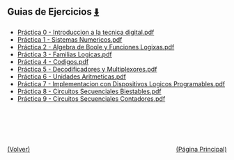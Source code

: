 
<html>
<body>
<h2>Guias de Ejercicios <a href="https://downgit.github.io/#/home?url=https://github.com/Apuntes-FIUBA/Apuntes-Electronica/tree/main/86 - Electrónica/8601 - Tecnica Digital/Guias de Ejercicios" style="font-size:20px">  ⬇️ </a></h2>
<ul>
    <li><a href="Práctica 0 - Introduccion a la tecnica digital.pdf">Práctica 0 - Introduccion a la tecnica digital.pdf</a></li>
    <li><a href="Práctica 1 - Sistemas Numericos.pdf">Práctica 1 - Sistemas Numericos.pdf</a></li>
    <li><a href="Práctica 2 - Algebra de Boole y Funciones Logixas.pdf">Práctica 2 - Algebra de Boole y Funciones Logixas.pdf</a></li>
    <li><a href="Práctica 3 - Familias Logicas.pdf">Práctica 3 - Familias Logicas.pdf</a></li>
    <li><a href="Práctica 4 - Codigos.pdf">Práctica 4 - Codigos.pdf</a></li>
    <li><a href="Práctica 5 - Decodificadores y Multiplexores.pdf">Práctica 5 - Decodificadores y Multiplexores.pdf</a></li>
    <li><a href="Práctica 6 - Unidades Aritmeticas.pdf">Práctica 6 - Unidades Aritmeticas.pdf</a></li>
    <li><a href="Práctica 7 - Implementacion con Dispositivos Logicos Programables.pdf">Práctica 7 - Implementacion con Dispositivos Logicos Programables.pdf</a></li>
    <li><a href="Práctica 8 - Circuitos Secuenciales Biestables.pdf">Práctica 8 - Circuitos Secuenciales Biestables.pdf</a></li>
    <li><a href="Práctica 9 - Circuitos Secuenciales Contadores.pdf">Práctica 9 - Circuitos Secuenciales Contadores.pdf</a></li>
</ul>
</body>
</html>

<br><br><br><br><br><a href="../" style="float: left">(Volver)</a> <a href="https://apuntes-fiuba.github.io/Apuntes-Electronica" style="float: right">(Página Principal)</a>
